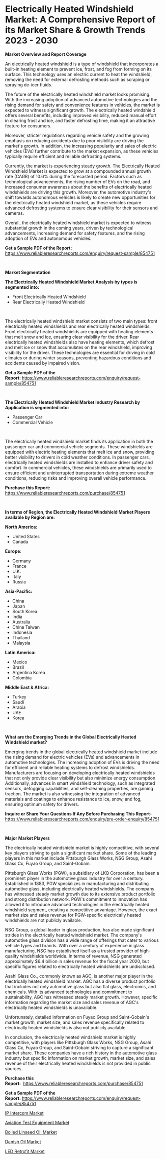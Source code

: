<p><h1>Electrically Heated Windshield Market: A Comprehensive Report of its Market Share & Growth Trends 2023 - 2030</h1></p><p><strong>Market Overview and Report Coverage</strong></p>
<p><p>An electrically heated windshield is a type of windshield that incorporates a built-in heating element to prevent ice, frost, and fog from forming on its surface. This technology uses an electric current to heat the windshield, removing the need for external defrosting methods such as scraping or spraying de-icer fluids.</p><p>The future of the electrically heated windshield market looks promising. With the increasing adoption of advanced automotive technologies and the rising demand for safety and convenience features in vehicles, the market is expected to witness significant growth. The electrically heated windshield offers several benefits, including improved visibility, reduced manual effort in clearing frost and ice, and faster defrosting time, making it an attractive feature for consumers.</p><p>Moreover, stricter regulations regarding vehicle safety and the growing emphasis on reducing accidents due to poor visibility are driving the market's growth. In addition, the increasing popularity and sales of electric vehicles (EVs) further contribute to the market expansion, as these vehicles typically require efficient and reliable defrosting systems.</p><p>Currently, the market is experiencing steady growth. The Electrically Heated Windshield Market is expected to grow at a compounded annual growth rate (CAGR) of 10.6% during the forecasted period. Factors such as technological advancements, the rising number of EVs on the road, and increased consumer awareness about the benefits of electrically heated windshields are driving this growth. Moreover, the automotive industry's shift towards autonomous vehicles is likely to create new opportunities for the electrically heated windshield market, as these vehicles require advanced defrosting systems to ensure clear visibility for their sensors and cameras.</p><p>Overall, the electrically heated windshield market is expected to witness substantial growth in the coming years, driven by technological advancements, increasing demand for safety features, and the rising adoption of EVs and autonomous vehicles.</p></p>
<p><strong>Get a Sample PDF of the Report:</strong> <a href="https://www.reliableresearchreports.com/enquiry/request-sample/854751">https://www.reliableresearchreports.com/enquiry/request-sample/854751</a></p>
<p>&nbsp;</p>
<p><strong>Market Segmentation</strong></p>
<p><strong>The Electrically Heated Windshield Market Analysis by types is segmented into:</strong></p>
<p><ul><li>Front Electrically Heated Windshield</li><li>Rear Electrically Heated Windshield</li></ul></p>
<p>&nbsp;</p>
<p><p>The electrically heated windshield market consists of two main types: front electrically heated windshields and rear electrically heated windshields. Front electrically heated windshields are equipped with heating elements that melt snow and ice, ensuring clear visibility for the driver. Rear electrically heated windshields also have heating elements, which defrost and melt ice or snow that accumulates on the rear windshield, improving visibility for the driver. These technologies are essential for driving in cold climates or during winter seasons, preventing hazardous conditions and accidents caused by impaired vision.</p></p>
<p><strong>Get a Sample PDF of the Report:</strong>&nbsp;<a href="https://www.reliableresearchreports.com/enquiry/request-sample/854751">https://www.reliableresearchreports.com/enquiry/request-sample/854751</a></p>
<p>&nbsp;</p>
<p><strong>The Electrically Heated Windshield Market Industry Research by Application is segmented into:</strong></p>
<p><ul><li>Passenger Car</li><li>Commercial Vehicle</li></ul></p>
<p>&nbsp;</p>
<p><p>The electrically heated windshield market finds its application in both the passenger car and commercial vehicle segments. These windshields are equipped with electric heating elements that melt ice and snow, providing better visibility to drivers in cold weather conditions. In passenger cars, electrically heated windshields are installed to enhance driver safety and comfort. In commercial vehicles, these windshields are primarily used to ensure efficient and uninterrupted transportation during extreme weather conditions, reducing risks and improving overall vehicle performance.</p></p>
<p><strong>Purchase this Report:</strong>&nbsp; <a href="https://www.reliableresearchreports.com/purchase/854751">https://www.reliableresearchreports.com/purchase/854751</a></p>
<p>&nbsp;</p>
<p><strong>In terms of Region, the Electrically Heated Windshield Market Players available by Region are:</strong></p>
<p>
    <p> <strong> North America: </strong>
        <ul>
            <li>United States</li>
            <li>Canada</li>
        </ul>
        </p> 
    <p> <strong> Europe: </strong>
        <ul>
            <li>Germany</li>
            <li>France</li>
            <li>U.K.</li>
            <li>Italy</li>
            <li>Russia</li>
        </ul>
        </p> 
    <p> <strong> Asia-Pacific: </strong>
        <ul>
            <li>China</li>
            <li>Japan</li>
            <li>South Korea</li>
            <li>India</li>
            <li>Australia</li>
            <li>China Taiwan</li>
            <li>Indonesia</li>
            <li>Thailand</li>
            <li>Malaysia</li>
        </ul>
        </p> 
    <p> <strong> Latin America: </strong>
        <ul>
            <li>Mexico</li>
            <li>Brazil</li>
            <li>Argentina Korea</li>
            <li>Colombia</li>
        </ul>
        </p> 
    <p> <strong> Middle East & Africa: </strong>
        <ul>
            <li>Turkey</li>
            <li>Saudi</li>
            <li>Arabia</li>
            <li>UAE</li>
            <li>Korea</li>
        </ul>
    </p>
    </p>
<p>&nbsp;</p>
<p><strong>What are the Emerging Trends in the Global Electrically Heated Windshield market?</strong></p>
<p><p>Emerging trends in the global electrically heated windshield market include the rising demand for electric vehicles (EVs) and advancements in automotive technologies. The increasing adoption of EVs is driving the need for efficient and reliable heating systems to defrost windshields. Manufacturers are focusing on developing electrically heated windshields that not only provide clear visibility but also minimize energy consumption. Additionally, advances in smart windshield technology, such as integrated sensors, defogging capabilities, and self-cleaning properties, are gaining traction. The market is also witnessing the integration of advanced materials and coatings to enhance resistance to ice, snow, and fog, ensuring optimum safety for drivers.</p></p>
<p><strong>Inquire or Share Your Questions If Any Before Purchasing This Report</strong>- <a href="https://www.reliableresearchreports.com/enquiry/pre-order-enquiry/854751">https://www.reliableresearchreports.com/enquiry/pre-order-enquiry/854751</a></p>
<p>&nbsp;</p>
<p><strong>Major Market Players</strong></p>
<p><p>The electrically heated windshield market is highly competitive, with several key players striving to gain a significant market share. Some of the leading players in this market include Pittsburgh Glass Works, NSG Group, Asahi Glass Co, Fuyao Group, and Saint-Gobain.</p><p>Pittsburgh Glass Works (PGW), a subsidiary of LKQ Corporation, has been a prominent player in the automotive glass industry for over a century. Established in 1883, PGW specializes in manufacturing and distributing automotive glass, including electrically heated windshields. The company has witnessed steady market growth due to its extensive product portfolio and strong distribution network. PGW's commitment to innovation has allowed it to introduce advanced technologies in the electrically heated windshield segment, creating a competitive advantage. However, the exact market size and sales revenue for PGW-specific electrically heated windshields are not publicly available.</p><p>NSG Group, a global leader in glass production, has also made significant strides in the electrically heated windshield market. The company's automotive glass division has a wide range of offerings that cater to various vehicle types and brands. With over a century of experience in glass manufacturing, NSG has established itself as a trusted provider of high-quality windshields worldwide. In terms of revenue, NSG generated approximately $6.4 billion in sales revenue for the fiscal year 2020, but specific figures related to electrically heated windshields are undisclosed.</p><p>Asahi Glass Co., commonly known as AGC, is another major player in the electrically heated windshield market. AGC has a diverse product portfolio that includes not only automotive glass but also flat glass, electronics, and chemicals. With its advanced technologies and commitment to sustainability, AGC has witnessed steady market growth. However, specific information regarding the market size and sales revenue of AGC's electrically heated windshields is unavailable.</p><p>Unfortunately, detailed information on Fuyao Group and Saint-Gobain's market growth, market size, and sales revenue specifically related to electrically heated windshields is also not publicly available.</p><p>In conclusion, the electrically heated windshield market is highly competitive, with players like Pittsburgh Glass Works, NSG Group, Asahi Glass Co, Fuyao Group, and Saint-Gobain striving to capture a significant market share. These companies have a rich history in the automotive glass industry but specific information on market growth, market size, and sales revenue of their electrically heated windshields is not provided in public sources.</p></p>
<p><strong>Purchase this Report:</strong>&nbsp;&nbsp;<a href="https://www.reliableresearchreports.com/purchase/854751">https://www.reliableresearchreports.com/purchase/854751</a></p>
<p></p>
<p><strong>Get a Sample PDF of the Report:</strong>&nbsp;<a href="https://www.reliableresearchreports.com/enquiry/request-sample/854751">https://www.reliableresearchreports.com/enquiry/request-sample/854751</a></p>
<p><p><a href="https://medium.com/@edwinsporer/ip-intercom-market-insights-into-market-cagr-market-trends-and-growth-strategies-6eafbcac7561">IP Intercom Market</a></p><p><a href="https://medium.com/@jettiejohns/aviation-test-equipment-market-comprehensive-assessment-by-type-application-and-geography-b0674e72c56c">Aviation Test Equipment Market</a></p><p><a href="https://github.com/Chiragrp22/Market-Research-Report-List-1/blob/main/boiled-linseed-oil-market.md">Boiled Linseed Oil Market</a></p><p><a href="https://github.com/Chiragrp23/Market-Research-Report-List-1/blob/main/danish-oil-market.md">Danish Oil Market</a></p><p><a href="https://medium.com/@danesanford_55006/led-retrofit-market-size-market-outlook-and-market-forecast-2023-to-2030-264e3192d39c">LED Retrofit Market</a></p></p>